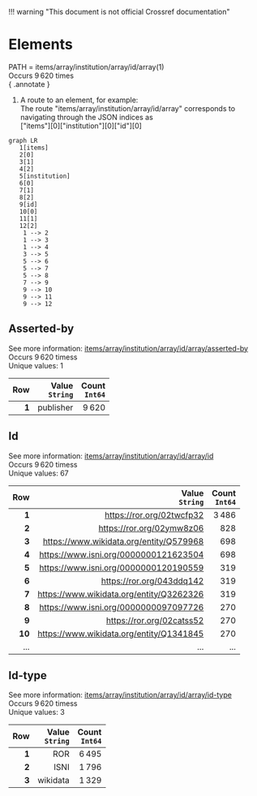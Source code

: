 !!! warning "This document is not official Crossref documentation"
# Elements
PATH = items/array/institution/array/id/array(1)  
Occurs 9 620 times  
{ .annotate }

1. A route to an element, for example:  
   The route "items/array/institution/array/id/array" corresponds to navigating through the JSON indices as  
   ["items"][0]["institution"][0]["id"][0]  

```mermaid
graph LR
   1[items]
   2[0]
   3[1]
   4[2]
   5[institution]
   6[0]
   7[1]
   8[2]
   9[id]
   10[0]
   11[1]
   12[2]
    1 --> 2
    1 --> 3
    1 --> 4
    3 --> 5
    5 --> 6
    5 --> 7
    5 --> 8
    7 --> 9
    9 --> 10
    9 --> 11
    9 --> 12
```


## Asserted-by
See more information: [items/array/institution/array/id/array/asserted-by](asserted-by/index.md)  
Occurs 9 620 timess  
Unique values: 1  

| **Row** | **Value**<br>`String` | **Count**<br>`Int64` |
|--------:|----------------------:|---------------------:|
| **1**   | publisher             | 9 620                |

## Id
See more information: [items/array/institution/array/id/array/id](id/index.md)  
Occurs 9 620 timess  
Unique values: 67  

| **Row** | **Value**<br>`String`                    | **Count**<br>`Int64` |
|--------:|-----------------------------------------:|---------------------:|
| **1**   | https://ror.org/02twcfp32                | 3 486                |
| **2**   | https://ror.org/02ymw8z06                | 828                  |
| **3**   | https://www.wikidata.org/entity/Q579968  | 698                  |
| **4**   | https://www.isni.org/0000000121623504    | 698                  |
| **5**   | https://www.isni.org/0000000120190559    | 319                  |
| **6**   | https://ror.org/043ddq142                | 319                  |
| **7**   | https://www.wikidata.org/entity/Q3262326 | 319                  |
| **8**   | https://www.isni.org/0000000097097726    | 270                  |
| **9**   | https://ror.org/02catss52                | 270                  |
| **10**  | https://www.wikidata.org/entity/Q1341845 | 270                  |
| ... | ... | ... |

## Id-type
See more information: [items/array/institution/array/id/array/id-type](id-type/index.md)  
Occurs 9 620 timess  
Unique values: 3  

| **Row** | **Value**<br>`String` | **Count**<br>`Int64` |
|--------:|----------------------:|---------------------:|
| **1**   | ROR                   | 6 495                |
| **2**   | ISNI                  | 1 796                |
| **3**   | wikidata              | 1 329                |

